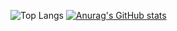 ![Top Langs](https://github-readme-stats.vercel.app/api/top-langs/?username=konjikicity&layout=compact)
[![Anurag's GitHub stats](https://github-readme-stats.vercel.app/api?username=konjikcity&theme=onedark)](https://github.com/anuraghazra/github-readme-stats)

